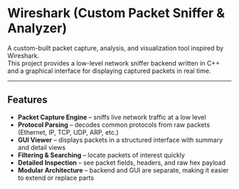 # Wireshark (Custom Packet Sniffer & Analyzer)

A custom-built packet capture, analysis, and visualization tool inspired by Wireshark.  
This project provides a low-level network sniffer backend written in C++ and a graphical 
interface for displaying captured packets in real time.

---

## Features

- **Packet Capture Engine** – sniffs live network traffic at a low level  
- **Protocol Parsing** – decodes common protocols from raw packets (Ethernet, IP, TCP, UDP, ARP, etc.)  
- **GUI Viewer** – displays packets in a structured interface with summary and detail views  
- **Filtering & Searching** – locate packets of interest quickly  
- **Detailed Inspection** – see packet fields, headers, and raw hex payload  
- **Modular Architecture** – backend and GUI are separate, making it easier to extend or replace parts
